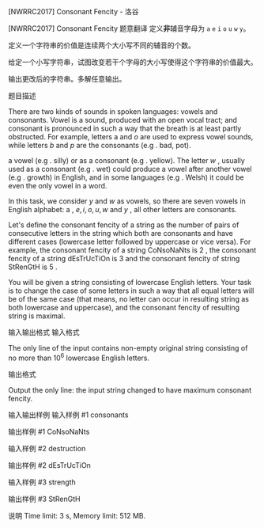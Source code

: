 



[NWRRC2017] Consonant Fencity - 洛谷














[NWRRC2017] Consonant Fencity
题意翻译
定义**非**辅音字母为 ``a`` ``e`` ``i`` ``o`` ``u`` ``w`` ``y``。

定义一个字符串的价值是连续两个大小写不同的辅音的个数。

给定一个小写字符串，试图改变若干个字母的大小写使得这个字符串的价值最大。

输出更改后的字符串。多解任意输出。

题目描述


There are two kinds of sounds in spoken languages: vowels and consonants. Vowel is a sound, produced with an open vocal tract; and consonant is pronounced in such a way that the breath is at least partly obstructed. For example, letters a and $o$ are used to express vowel sounds, while letters $b$ and $p$ are the consonants (e.g . bad, pot).

a vowel (e.g . silly) or as a consonant (e.g . yellow). The letter $w$ , usually used as a consonant (e.g . wet) could produce a vowel after another vowel (e.g . growth) in English, and in some languages (e.g . Welsh) it could be even the only vowel in a word.

In this task, we consider $y$ and $w$ as vowels, so there are seven vowels in English alphabet: a , $e , i , o , u , w$ and $y$ , all other letters are consonants.

Let's define the consonant fencity of a string as the number of pairs of consecutive letters in the string which both are consonants and have different cases (lowercase letter followed by uppercase or vice versa). For example, the consonant fencity of a string CoNsoNaNts is $2$ , the consonant fencity of a string dEsTrUcTiOn is $3$ and the consonant fencity of string StRenGtH is $5$ .

You will be given a string consisting of lowercase English letters. Your task is to change the case of some letters in such a way that all equal letters will be of the same case (that means, no letter can occur in resulting string as both lowercase and uppercase), and the consonant fencity of resulting string is maximal.


输入输出格式
输入格式



The only line of the input contains non-empty original string consisting of no more than $10^{6}$ lowercase English letters.


输出格式



Output the only line: the input string changed to have maximum consonant fencity.


输入输出样例
输入样例 #1
consonants

输出样例 #1
CoNsoNaNts

输入样例 #2
destruction

输出样例 #2
dEsTrUcTiOn

输入样例 #3
strength

输出样例 #3
StRenGtH

说明
Time limit: 3 s, Memory limit: 512 MB. 








